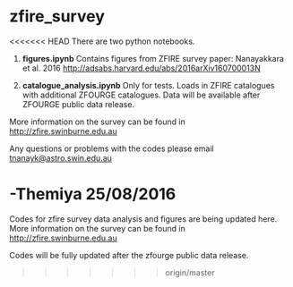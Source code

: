 # zfire_survey
<<<<<<< HEAD
There are two python notebooks. 
1. **figures.ipynb** Contains figures from ZFIRE survey paper: Nanayakkara et al. 2016
http://adsabs.harvard.edu/abs/2016arXiv160700013N
 
2. **catalogue_analysis.ipynb** Only for tests. Loads in ZFIRE catalogues with additional ZFOURGE catalogues. 
Data will be available after ZFOURGE public data release. 

More information on the survey can be found in http://zfire.swinburne.edu.au

Any questions or problems with the codes please email tnanayk@astro.swin.edu.au

-Themiya 25/08/2016
=======
Codes for zfire survey data analysis and figures are being updated here. 
More information on the survey can be found in http://zfire.swinburne.edu.au

Codes will be fully updated after the zfourge public data release. 
>>>>>>> origin/master
